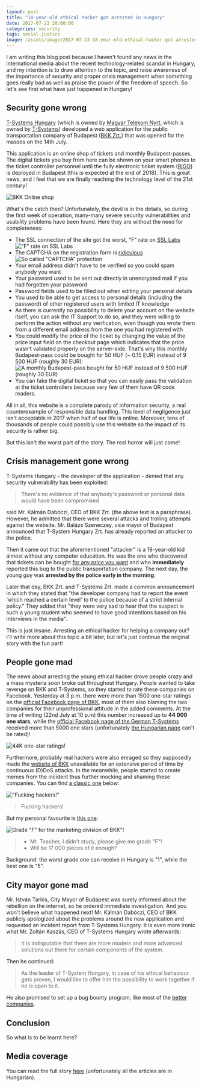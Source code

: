 ```yaml
---
layout: post
title: "18-year-old ethical hacker got arrested in Hungary"
date: 2017-07-23 20:00:00
categories: security
tags: social-justice
image: /assets/image/2017-07-23-18-year-old-ethical-hacker-got-arrested-in-hungary/cover.jpg
---
```


I am writing this blog post because I haven't found any news in the international media about the recent technology-related
scandal in Hungary, and my intention is to draw attention to the topic, and raise awareness of the importance of security
and proper crisis management when something goes really bad as well as praise the power of the freedom of speech. So let's
see first what have just happened in Hungary!

## Security gone wrong

[T-Systems Hungary][t-systems-hu-website] (which is owned by [Magyar Telekom Nyrt.][telekom-website] which is owned by
[T-Systems][t-systems-de-website]) developed a web application for the public transportation company of Budapest
([BKK Zrt.][bkk-website]) that was opened for the masses on the 14th July.

This application is an online shop of tickets and monthly Budapest-passes. The digital tickets you buy from here can be
shown on your smart phones to the ticket controller personnel until the fully electronic ticket system ([RIGO][rigo-website])
is deployed in Budapest (this is expected at the end of 2018). This is great news, and I feel that we are finally
reaching the technology level of the 21st century!

![BKK Online shop][bkk-app]

What's the catch then? Unfortunately, the devil is in the details, so during the first week of operation, many-many
severe security vulnerabilities and usability problems have been found. Here they are without the need for completeness:

- The SSL connection of the site got the worst, "F" rate on [SSL Labs][bkk-ssl-report]
!["F" rate on SSL Labs][bkk-ssl]
- The CAPTCHA on the registration form is [ridiculous][bkk-captcha-twitter]
![So called "CAPTCHA" protection][bkk-captcha]
- Your email address didn't have to be verified so you could spam anybody you want
- Your password used to be sent out directly in unencrypted mail if you had forgotten your password
- Password fields used to be filled out when editing your personal details
- You used to be able to get access to personal details (including the password) of other registered users with limited
IT knowledge
- As there is currently no possibility to delete your account on the website itself, you can ask the IT Support to do so,
and they were willing to perform the action without any verification, even though you wrote them from a different email
address from the one you had registered with
- You could modify the price of the ticket by changing the value of the price input field on the checkout page which
indicates that the price wasn't validated properly on the server-side. That's why this monthly Budapest-pass could be
bought for 50 HUF (~ 0.15 EUR) instead of 9 500 HUF (roughly 30 EUR):
![A monthly Budapest-pass bought for 50 HUF instead of 9 500 HUF (roughly 30 EUR)][bkk-ticket]
- You can fake the digital ticket so that you can easily pass the validation at the ticket controllers because very few
of them have QR code readers.

All in all, this website is a complete parody of information security, a real counterexample of responsible data handling.
This level of negligence just isn't acceptable in 2017 when half of our life is online. Moreover, tens of thousands
of people could possibly use this website so the impact of its security is rather big.

But this isn't the worst part of the story. The real horror will just come!

## Crisis management gone wrong

T-Systems Hungary - the developer of the application - denied that any security vulnerability has been exploited:

> There's no evidence of that anybody's password or personal data would have been compromised

said Mr. Kálmán Dabóczi, CEO of BKK Zrt. (the above text is a paraphrase). However, he admitted that there were several
attacks and trolling attempts against the website. Mr. Balázs Szeneczey, vice mayor of Budapest announced that
T-System Hungary Zrt. has already reported an attacker to the police.

Then it came out that the aforementioned "attacker" is a 18-year-old kid almost without any computer education. He was
the one who discovered that tickets can be bought [for any price you want](#security-gone-wrong) and who **immediately**
reported this bug to the public transportation company. The next day, the young guy was **arrested by the police early in
the morning**.

Later that day, BKK Zrt. and T-Systems Zrt. made a common announcement in which they stated that "the developer company had
to report the event 'which reached a certain level' to the police because of a strict internal policy." They added that
"they were very sad to hear that the suspect is such a young student who seemed to have good intentions based on his
interviews in the media".

This is just insane. Arresting an ethical hacker for helping a company out? I'll write more about this topic a bit later,
but let's just continue the original story with the fun part!

## People gone mad

The news about arresting the young ethical hacker drove people crazy and a mass mysteria soon broke out throughout Hungary.
People wanted to take revenge on BKK and T-Systems, so they started to rate these companies on Facebook. Yesterday at 3 p.m.
there were more than 1500 one-star ratings on the [official Facebook page of BKK][bkk-facebook], most of them also
blaming the two companies for their unprofessional attitude in the added comments. At the time of writing (22nd July at 10 p.m)
this number increased up to **44 000 one stars**, while the [official Facebook page of the German T-Systems][t-systems-de-facebook] 
received more than 5000 one stars (unfortunately [the Hungarian page][t-systems-hu-facebook] can't be rated)!

![44K one-star ratings!][bkk-rating]

Furthermore, probably real hackers were also enraged so they supposedly made the [website of BKK][bkk-website]
unavailable for an extensive period of time by continuous (D)DoS attacks. In the meanwhile, people started to create
memes from the incident thus further mocking and shaming these companies. You can find [a classic one][bkk-meme1-facebook]
below:

!["Fucking hackers!"][bkk-meme1]

> Fucking hackers!

But my personal favourite is [this one][bkk-meme2-facebook]:

![Grade "F" for the marketing division of BKK"!][bkk-meme2]

> - Mr. Teacher, I didn't study, please give me grade "F"!
> - Will be 17 000 pieces of it enough?

Background: the worst grade one can receive in Hungary is "1", while the best one is "5".

## City mayor gone mad

Mr. István Tarlós, City Mayor of Budapest was surely informed about the rebellion on the internet, so he ordered
immediate investigation. And you won't believe what happened next! Mr. Kálmán Dabóczi, CEO of BKK publicly apologized
about the problems around the new application and requested an incident report from T-Systems Hungary. It is even
more ironic what Mr. Zoltán Kaszás, CEO of T-Systems Hungary wrote afterwards:

> It is indisputable that there are more modern and more advanced solutions out there for certain components of the
system.

Then he continued:

> As the leader of T-System Hungary, in case of his ethical behaviour gets proven, I would like to offer him the
possibility to work together if he is open to it.

He also promised to set up a bug bounty program, like most of the [better companies][github-bounty].

## Conclusion

So what is to be learnt here?

## Media coverage

You can read the full story [here][index-bkk-tag] (unfortunately all the articles are in Hungarian).

[bkk-website]: https://bkk.hu/
[bkk-facebook]: https://www.facebook.com/bkkbudapest/
[bkk-captcha-twitter]: https://twitter.com/vista_df/status/885797914437705729
[bkk-ssl-report]: https://www.ssllabs.com/ssltest/analyze.html?d=shop.bkk.hu
[bkk-meme1-facebook]: https://www.facebook.com/bkkmemes/photos/a.398918943784228.1073741827.398912580451531/516520218690766/
[bkk-meme2-facebook]: https://www.facebook.com/tibiatya/photos/a.191488314324804.47864.185770441563258/1115162175290742/
[rigo-website]: https://rigo.bkk.hu/
[t-systems-hu-website]: https://www.t-systems.hu/
[t-systems-hu-facebook]: https://www.facebook.com/tsystemshungary/
[t-systems-de-website]: https://www.t-systems.com
[t-systems-de-facebook]: https://www.facebook.com/tsystems/
[telekom-website]: https://www.telekom.hu
[index-bkk-tag]: http://index.hu/24ora/?cimke=bkk+e-jegy
[github-bounty]: https://bounty.github.com

[bkk-app]: /assets/image/2017-07-23-18-year-old-ethical-hacker-got-arrested-in-hungary/bkk-app.jpg
[bkk-ssl]: /assets/image/2017-07-23-18-year-old-ethical-hacker-got-arrested-in-hungary/bkk-ssl.jpg
[bkk-captcha]: /assets/image/2017-07-23-18-year-old-ethical-hacker-got-arrested-in-hungary/bkk-captcha.jpg
[bkk-ticket]: /assets/image/2017-07-23-18-year-old-ethical-hacker-got-arrested-in-hungary/bkk-ticket.jpg
[bkk-rating]: /assets/image/2017-07-23-18-year-old-ethical-hacker-got-arrested-in-hungary/bkk-rating.jpg
[bkk-meme1]: /assets/image/2017-07-23-18-year-old-ethical-hacker-got-arrested-in-hungary/bkk-meme1.jpg
[bkk-meme2]: /assets/image/2017-07-23-18-year-old-ethical-hacker-got-arrested-in-hungary/bkk-meme2.jpg
